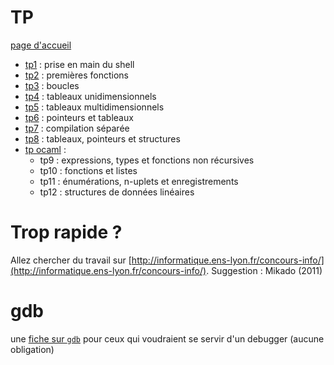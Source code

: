 # TP

[page d'accueil](https://ineskkk.github.io/mp2i-pv/)

* [tp1](TP01_shell/tp_shell.md) : prise en main du shell
* [tp2](TP02_premieres_fonctions/tp_premieres_fonctions.md) :
  premières fonctions
* [tp3](TP03_boucles/tp_boucles.md) : boucles
* [tp4](TP04_tableaux_unidimensionnels/tp_tableaux_unidimensionnels.md) :
  tableaux unidimensionnels
* [tp5](TP05_tableaux_multidimensionnels/tp_tableaux_multidimensionnels.md) :
  tableaux multidimensionnels
* [tp6](TP06_pointeurs_et_tableaux/tp_pointeurs_et_tableaux.md) :
  pointeurs et tableaux
* [tp7](TP07_compilation_sur_plusieurs_fichiers/tp_compilation_separee.md) :
  compilation séparée
* [tp8](TP08_structures/tp_structures.md) : tableaux, pointeurs et structures
* [tp ocaml](http://vps-ff29e1ab.vps.ovh.net:49300) : 
  * tp9 : expressions, types et fonctions non récursives
  * tp10 : fonctions et listes
  * tp11 : énumérations, n-uplets et enregistrements
  * tp12 : structures de données linéaires


# Trop rapide ?
Allez chercher du travail sur
[http://informatique.ens-lyon.fr/concours-info/](http://informatique.ens-lyon.fr/concours-info/). Suggestion :
Mikado (2011)


# gdb
une [fiche sur `gdb`](../GDB/gdb.md) pour ceux qui voudraient se
servir d'un debugger (aucune obligation)
